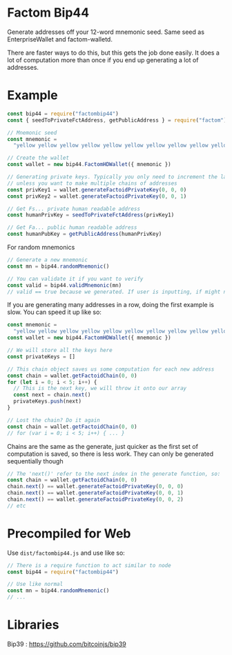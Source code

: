 # Factom Bip44

Generate addresses off your 12-word mnemonic seed. Same seed as EnterpriseWallet and factom-walletd.

There are faster ways to do this, but this gets the job done easily. It does a lot of computation more than once if you end up generating a lot of addresses.

# Example

```javascript
const bip44 = require("factombip44")
const { seedToPrivateFctAddress, getPublicAddress } = require("factom")

// Mnemonic seed
const mnemonic =
  "yellow yellow yellow yellow yellow yellow yellow yellow yellow yellow yellow yellow"

// Create the wallet
const wallet = new bip44.FactomHDWallet({ mnemonic })

// Generating private keys. Typically you only need to increment the last parameter,
// unless you want to make multiple chains of addresses
const privKey1 = wallet.generateFactoidPrivateKey(0, 0, 0)
const privKey2 = wallet.generateFactoidPrivateKey(0, 0, 1)

// Get Fs... private human readable address
const humanPrivKey = seedToPrivateFctAddress(privKey1)

// Get Fa... public human readable address
const humanPubKey = getPublicAddress(humanPrivKey)
```

For random mnemonics

```javascript
// Generate a new mnemonic
const mn = bip44.randomMnemonic()

// You can validate it if you want to verify
const valid = bip44.validMnemonic(mn)
// valid == true because we generated. If user is inputting, if might not be valid
```

If you are generating many addresses in a row, doing the first example is slow. You can speed it up like so:

```javascript
const mnemonic =
  "yellow yellow yellow yellow yellow yellow yellow yellow yellow yellow yellow yellow"
const wallet = new bip44.FactomHDWallet({ mnemonic })

// We will store all the keys here
const privateKeys = []

// This chain object saves us some computation for each new address
const chain = wallet.getFactoidChain(0, 0)
for (let i = 0; i < 5; i++) {
  // This is the next key, we will throw it onto our array
  const next = chain.next()
  privateKeys.push(next)
}

// Lost the chain? Do it again
const chain = wallet.getFactoidChain(0, 0)
// for (var i = 0; i < 5; i++) { ... }
```

Chains are the same as the generate, just quicker as the first set of computation is saved, so there is less work. They can only be generated sequentially though

```javascript
// The 'next()' refer to the next index in the generate function, so:
const chain = wallet.getFactoidChain(0, 0)
chain.next() == wallet.generateFactoidPrivateKey(0, 0, 0)
chain.next() == wallet.generateFactoidPrivateKey(0, 0, 1)
chain.next() == wallet.generateFactoidPrivateKey(0, 0, 2)
// etc
```

# Precompiled for Web

Use `dist/factombip44.js` and use like so:

```javascript
// There is a require function to act similar to node
const bip44 = require("factombip44")

// Use like normal
const mn = bip44.randomMnemonic()
// ...
```

# Libraries

Bip39 : https://github.com/bitcoinjs/bip39
